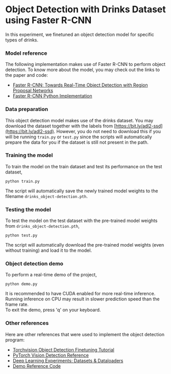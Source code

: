 # Object Detection with Drinks Dataset using Faster R-CNN
In this experiment, we finetuned an object detection model for specific types of drinks. 

### Model reference
The following implementation makes use of Faster R-CNN to perform object detection. To know more about the model, you may check out the links to the paper and code:
* [Faster R-CNN: Towards Real-Time Object Detection with Region Proposal Networks](https://arxiv.org/abs/1506.01497)
* [Faster R-CNN Python Implementation](https://github.com/rbgirshick/py-faster-rcnn)

### Data preparation
This object detection model makes use of the drinks dataset. You may download the dataset together with the labels from [https://bit.ly/adl2-ssd](https://bit.ly/adl2-ssd). However, you do not need to download this if you will be running ```train.py``` or ```test.py``` since the scripts will automatically prepare the data for you if the dataset is still not present in the path.

### Training the model
To train the model on the train dataset and test its performance on the test dataset,
```
python train.py
```
The script will automatically save the newly trained model weights to the filename ```drinks_object-detection.pth```.

### Testing the model
To test the model on the test dataset with the pre-trained model weights from ```drinks_object-detection.pth```,
```
python test.py
```
The script will automatically download the pre-trained model weights (even without training) and load it to the model.

### Object detection demo
To perform a real-time demo of the project,
```
python demo.py
```
It is recommended to have CUDA enabled for more real-time inference. Running inference on CPU may result in slower prediction speed than the frame rate.\
To exit the demo, press 'q' on your keyboard.

### Other references
Here are other references that were used to implement the object detection program:
* [Torchvision Object Detection Finetuning Tutorial](https://pytorch.org/tutorials/intermediate/torchvision_tutorial.html)
* [PyTorch Vision Detection Reference](https://github.com/pytorch/vision/tree/main/references/detection)
* [Deep Learning Experiments: Datasets & Dataloaders](https://github.com/roatienza/Deep-Learning-Experiments/tree/master/versions/2022/datasets/python)
* [Demo Reference Code](https://github.com/PacktPublishing/Advanced-Deep-Learning-with-Keras/blob/master/chapter11-detection/video_demo.py)
